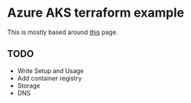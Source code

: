 # Azure AKS terraform example

This is mostly based around [this][link_guide] page.

## TODO

- Write Setup and Usage
- Add container registry
- Storage
- DNS

[link_guide]: https://www.hashicorp.com/blog/kubernetes-cluster-with-aks-and-terraform
